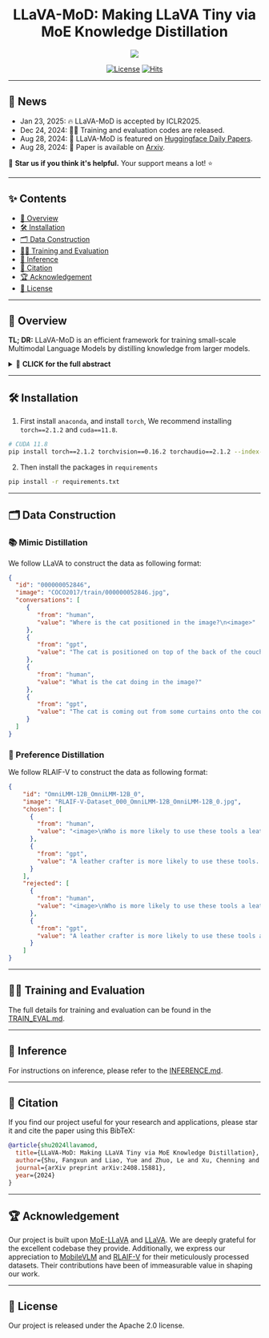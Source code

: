 # <div align="center">LLaVA-MoD: Making LLaVA Tiny via MoE Knowledge Distillation<div>

<div align="center">
<!-- [![arXiv](https://img.shields.io/badge/Arxiv-2408.15881-b31b1b.svg?logo=arXiv)](https://arxiv.org/abs/2408.15881) -->
  <a href="[https://arxiv.org/abs/2408.15881](https://arxiv.org/abs/2408.15881)"><img src="https://img.shields.io/static/v1?label=Paper&message=Arxiv:LLaVA-MOD&color=red&logo=arxiv"></a>
  
  [![License](https://img.shields.io/badge/License-Apache%202.0-yellow)](https://github.com/shufangxun/LLaVA-MoD/blob/main/LICENSE)
  [![Hits](https://hits.seeyoufarm.com/api/count/incr/badge.svg?url=https%3A%2F%2Fgithub.com%2Fshufangxun%2FLLaVA-MoD&count_bg=%2379C83D&title_bg=%23555555&icon=trustpilot.svg&icon_color=%23E7E7E7&title=Visitor&edge_flat=false)](https://hits.seeyoufarm.com)
</div>

---

## 📢 News
- Jan 23, 2025: 🔥 LLaVA-MoD is accepted by ICLR2025.
- Dec 24, 2024: 🏋️‍♀️ Training and evaluation codes are released.
- Aug 28, 2024: 🤗 LLaVA-MoD is featured on [Huggingface Daily Papers](https://huggingface.co/papers/2408.15881).
- Aug 28, 2024: 📖 Paper is available on [Arxiv](https://arxiv.org/pdf/2408.15881). 

🌟 **Star us if you think it's helpful.** Your support means a lot! ⭐️

---

## ✨ Contents

- [🧭 Overview](#-overview)
- [🛠️ Installation](#-installation)
- [🗂️ Data Construction](#-data-construction)
- [🏋️‍♂️ Training and Evaluation](#-training-and-evaluation)
- [🚀 Inference](#-inference)
- [📖 Citation](#-citation)
- [🏆 Acknowledgement](#-acknowledgement)
- [📄 License](#-license)

---

## 🧭 Overview

**<b>TL; DR:</b>** LLaVA-MoD is an efficient framework for training small-scale Multimodal Language Models by distilling knowledge from larger models.

<details>
  <summary>🚀 <b>CLICK for the full abstract</b></summary>

We introduce **LLaVA-MoD**, a novel framework designed to enable the efficient training of small-scale Multimodal Language Models by distilling knowledge from large-scale MLLM. Our approach addresses two fundamental challenges in MLLM distillation:

- **Network Optimization**: We enhance the s-MLLM structure by integrating a sparse Mixture of Experts (MoE) architecture, balancing computational efficiency and model expressiveness.
  
- **Progressive Knowledge Transfer**: We propose a two-stage transfer strategy:
  1. **Mimic Distillation**: Minimizing Kullback-Leibler (KL) divergence between output distributions to help the student model emulate the teacher's understanding.
  2. **Preference Distillation**: Using Direct Preference Optimization (DPO), where the student model learns to outperform the teacher, especially in hallucination benchmarks.

Extensive experiments show **LLaVA-MoD** outperforms existing models across multimodal benchmarks while activating only a minimal number of parameters and keeping computational costs low. With **only 2B activated parameters**, **LLaVA-MoD** surpasses **Qwen-VL-Chat-7B** by an average of **8.8%**, using merely **0.3% of the training data** and **23% trainable parameters**.

These results highlight **LLaVA-MoD**’s success in distilling comprehensive knowledge from its teacher model, making it a groundbreaking solution for developing more efficient MLLMs.
</details>

---

## 🛠️ Installation

1. First install `anaconda`, and install `torch`, We recommend installing `torch==2.1.2` and `cuda==11.8`.

```bash
# CUDA 11.8
pip install torch==2.1.2 torchvision==0.16.2 torchaudio==2.1.2 --index-url https://download.pytorch.org/whl/cu118
```

2. Then install the packages in `requirements`
```bash
pip install -r requirements.txt
```
---

## 🗂️ Data Construction
### 📚 Mimic Distillation
We follow LLaVA to construct the data as following format:
```json
{
  "id": "000000052846",
  "image": "COCO2017/train/000000052846.jpg",
  "conversations": [
     {
        "from": "human",
        "value": "Where is the cat positioned in the image?\n<image>"
     },
     {
        "from": "gpt",
        "value": "The cat is positioned on top of the back of the couch in the living room."
     },
     {
        "from": "human",
        "value": "What is the cat doing in the image?"
     },
     {
        "from": "gpt",
        "value": "The cat is coming out from some curtains onto the couch and is sitting or standing on top of it."
     }
  ]
}
```

### 🧠 Preference Distillation
We follow RLAIF-V to construct the data as following format:
```json
{
    "id": "OmniLMM-12B_OmniLMM-12B_0",
    "image": "RLAIF-V-Dataset_000_OmniLMM-12B_OmniLMM-12B_0.jpg",
    "chosen": [
      {
        "from": "human",
        "value": "<image>\nWho is more likely to use these tools a leather crafter or a paper crafter?"
      },
      {
        "from": "gpt",
        "value": "A leather crafter is more likely to use these tools. The image shows various crafting tools, including scissors and a hole punch, which are commonly used in leatherworking projects. Leather is a material that requires cutting, shaping, and precise hole-punching techniques to create desired designs or patterns. In contrast, paper crafters typically use different types of tools, such as adhesives, decorative papers, or specialized cutting machines like the Silhouette Cameo, for their projects."
      }
    ],
    "rejected": [
      {
        "from": "human",
        "value": "<image>\nWho is more likely to use these tools a leather crafter or a paper crafter?"
      },
      {
        "from": "gpt",
        "value": "A leather crafter is more likely to use these tools as they consist of a hole punch, scissors, and a knife. These items are typically used in crafting projects involving fabric or leather materials for various designs and patterns. Paper crafters may also benefit from some of these tools, but their primary focus would be on paper-related projects, which might require different types of tools such as paper cutters or scrapbooking supplies."
      }
    ]
}
```

---

## 🏋️‍♂️ Training and Evaluation
The full details for training and evaluation can be found in the [TRAIN_EVAL.md](docs/TRAIN_EVAL.md).

---

## 🚀 Inference
For instructions on inference, please refer to the [INFERENCE.md](docs/INFERENCE.md).

---

## 📖 Citation
If you find our project useful for your research and applications, please star it and cite the paper using this BibTeX:
```BibTeX
@article{shu2024llavamod,
  title={LLaVA-MoD: Making LLaVA Tiny via MoE Knowledge Distillation},
  author={Shu, Fangxun and Liao, Yue and Zhuo, Le and Xu, Chenning and Zhang, Lei and Zhang, Guanghao and Shi, Haonan and Chen, Long and Zhong, Tao and He, Wanggui and Fu, Siming and others},
  journal={arXiv preprint arXiv:2408.15881},
  year={2024}
}
```
---

## 🏆 Acknowledgement
Our project is built upon [MoE-LLaVA](https://github.com/PKU-YuanGroup/MoE-LLaVA) and [LLaVA](https://github.com/haotian-liu/LLaVA). We are deeply grateful for the excellent codebase they provide. Additionally, we express our appreciation to [MobileVLM](https://github.com/Meituan-AutoML/MobileVLM) and [RLAIF-V](https://github.com/RLHF-V/RLAIF-V) for their meticulously processed datasets. Their contributions have been of immeasurable value in shaping our work.

---

## 📄 License
Our project is released under the Apache 2.0 license.

